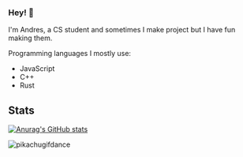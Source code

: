 ### Hey! 👋


I'm Andres, a CS student and sometimes I make project but I have fun making them.

Programming languages I mostly use:
- JavaScript
- C++
- Rust

## Stats

[![Anurag's GitHub stats](https://github-readme-stats.vercel.app/api?username=IntoTheVertex)](https://github.com/anuraghazra/github-readme-stats)

![pikachugifdance](https://c.tenor.com/rt2qSDNvVEQAAAAj/pikachu-dance.gifcute-gif-15783473)

